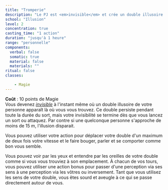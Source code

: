 ```yaml
---
title: "Tromperie"
description: "Le PJ est <em>invisible</em> et crée un double illusoire de lui-même."
school: "Illusion"
level: 2
concentration: true
casting_time: "1 action"
duration: "jusqu'à 1 heure"
range: "personnelle"
components:
  verbal: false
  somatic: true
  material: false
  materials: ""
ritual: false
classes:

    - Magie
---
```

**Coût** : 10 points de Magie   
Vous devenez [_invisible_](/gerer-la-sante-du-personnage/#invisible) à l'instant même où un double illusoire de votre personne apparaît là où vous vous trouvez. Ce double persiste pendant toute la durée du sort, mais votre invisibilité se termine dès que vous lancez un sort ou attaquez. Par contre si une quelconque personne s'approche de moins de 15 m, l'illusion disparait.  

Vous pouvez utiliser votre action pour déplacer votre double d'un maximum de deux fois votre vitesse et le faire bouger, parler et se comporter comme bon vous semble.

Vous pouvez voir par les yeux et entendre par les oreilles de votre double comme si vous vous trouviez à son emplacement. À chacun de vos tours, vous pouvez utiliser une action bonus pour passer d'une perception via ses sens à une perception via les vôtres ou inversement. Tant que vous utilisez les sens de votre double, vous êtes sourd et aveugle à ce qui se passe directement autour de vous.
